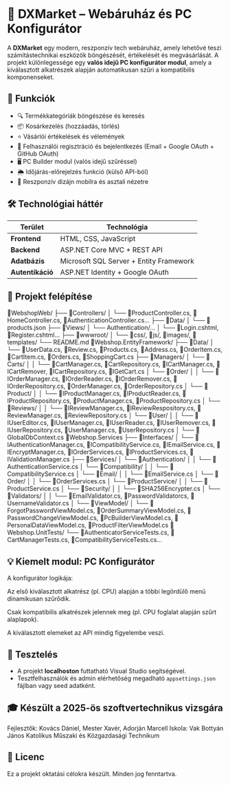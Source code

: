 # 🛒 DXMarket – Webáruház és PC Konfigurátor

A **DXMarket** egy modern, reszponzív tech webáruház, amely lehetővé teszi számítástechnikai eszközök böngészését, értékelését és megvásárlását. A projekt különlegessége egy **valós idejű PC konfigurátor modul**, amely a kiválasztott alkatrészek alapján automatikusan szűri a kompatibilis komponenseket.

## 📌 Funkciók

- 🔍 Termékkategóriák böngészése és keresés
- 📦 Kosárkezelés (hozzáadás, törlés)
- ⭐ Vásárlói értékelések és vélemények
- 🔐 Felhasználói regisztráció és bejelentkezés (Email + Google OAuth + GitHub OAuth)
- 🖥️ PC Builder modul (valós idejű szűréssel)
- 🌦️ Időjárás-előrejelzés funkció (külső API-ból)
- 📱 Reszponzív dizájn mobilra és asztali nézetre

## 🛠️ Technológiai háttér

| Terület           | Technológia                                |
|-------------------|--------------------------------------------|
| **Frontend**      | HTML, CSS, JavaScript                      |
| **Backend**       | ASP.NET Core MVC + REST API                |
| **Adatbázis**     | Microsoft SQL Server + Entity Framework    |
| **Autentikáció**  | ASP.NET Identity + Google OAuth            |



## 📂 Projekt felépítése
📂WebshopWeb/
├── 📂Controllers/
│   └── 📝ProductController.cs, 📝HomeController.cs, 📝AuthenticationController.cs...
├── 📂Data/
│   └── 📝products.json
├── 📂Views/
│   └── Authentication/...
│        └── 📝Login.cshtml, 📝Register.cshtml...
├── 📂wwwroot/
│   └── 📂css/, 📂js/, 📂images/, 📂templates/
└── README.md
📂Webshop.EntityFramework/
├── 📂Data/
│  └── 📝UserData.cs, 📝Review.cs, 📝Products.cs, 📝Address.cs, 📝OrderItem.cs, 📝CartItem.cs, 📝Orders.cs, 📝ShoppingCart.cs
├── 📂Managers/
│   └── 📂Carts/
│   │   └── 📝CartManager.cs, 📝CartRepository.cs, 📝ICartManager.cs, 📝ICartRemover, 📝ICartRepository.cs, 📝IGetCart.cs
│   └── 📂Order/
│   │   └── 📝IOrderManager.cs, 📝IOrderReader.cs, 📝IOrderRemover.cs, 📝IOrderRepository.cs, 📝OrderManager.cs, 📝OrderRepository.cs
│   └── 📂Product/
│   │   └── 📝IProductManager.cs, 📝IProductReader.cs, 📝IProductRepository.cs, 📝ProductManager.cs, 📝ProductRepository.cs
│   └── 📂Reviews/
│   │   └── 📝IReviewManager.cs, 📝IReviewRespository.cs, 📝ReviewManager.cs, 📝ReviewRepository.cs
│   └── 📂User/
│   │   └── 📝IUserEditor.cs, 📝IUserManager.cs, 📝IUserReader.cs, 📝IUserRemover.cs, 📝IUserRepository.cs, 📝UserManager.cs, 📝UserRepository.cs
│   └── 📝GlobalDbContext.cs
📂Webshop.Services
├── 📂Interfaces/
│  └── 📝IAuthenticationManager.cs, 📝ICompatibilityService.cs, 📝IEmailService.cs, 📝IEncryptManager.cs, 📝IOrderServices.cs, 📝IProductServices.cs, 📝IValidationManager.cs
├── 📂Services/
│   └── 📂Authentication/
│   │   └── 📝AuthenticationService.cs
│   └── 📂Compatibility/
│   │   └── 📝CompatibilityService.cs
│   └── 📂Email/
│   │   └── 📝EmailService.cs
│   └── 📂Order/
│   │   └── 📝OrderServices.cs
│   └── 📂ProductService/
│   │   └── 📝ProductService.cs
│   └── 📂Security/
│   │   └── 📝SHA256Encrypter.cs
│   └── 📂Validators/
│   │   └── 📝EmailValidator.cs, 📝PasswordValidatorcs, 📝UsernameValidator.cs
│   └── 📂ViewModel/
│      └── 📝ForgotPasswordViewModel.cs, 📝OrderSummaryViewModel.cs, 📝PasswordChangeViewModel.cs, 📝PcBuilderViewModel.cs, 📝PersonalDataViewModel.cs, 📝ProductFilterViewModel.cs
📂Webshop.UnitTests/
└── 📝AuthenticatorServiceTests.cs, 📝CartManagerTests.cs, 📝CompatibilityServiceTests.cs...

## 💡 Kiemelt modul: PC Konfigurátor
A konfigurátor logikája:

Az első kiválasztott alkatrész (pl. CPU) alapján a többi legördülő menü dinamikusan szűrődik.

Csak kompatibilis alkatrészek jelennek meg (pl. CPU foglalat alapján szűrt alaplapok).

A kiválasztott elemeket az API mindig figyelembe veszi.

## 🧪 Tesztelés

- A projekt **localhoston** futtatható Visual Studio segítségével.
- Tesztfelhasználók és admin elérhetőség megadható `appsettings.json` fájlban vagy seed adatként.


## 🎓 Készült a 2025-ös szoftvertechnikus vizsgára
Fejlesztők: Kovács Dániel, Mester Xavér, Adorján Marcell
Iskola: Vak Bottyán János Katolikus Műszaki és Közgazdasági Technikum

## 📜 Licenc
Ez a projekt oktatási célokra készült. Minden jog fenntartva.